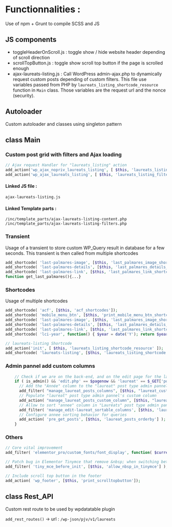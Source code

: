 # Functionnalities :

Use of npm + Grunt to compile SCSS and JS

## JS components

- toggleHeaderOnScroll.js : toggle show / hide website header depending of scroll direction
- scrollTopButton.js : toggle show scroll top button if the page is scrolled enough
- ajax-laureats-listing.js : Call WordPress admin-ajax.php to dynamically request custom posts depending of custom filters. This file use variables passed from PHP by `laureats_listing_shortcode_resource` function in `Main` class. Those variables are the request url and the nonce (security).

## Autoloader

Custom autoloader and classes using singleton pattern

## class Main

### Custom post grid with filters and Ajax loading

``` php
// Ajax request Handler for "laureats_listing" action
add_action('wp_ajax_nopriv_laureats_listing', [ $this, 'laureats_listing_filter_ajax' ]);
add_action('wp_ajax_laureats_listing', [ $this, 'laureats_listing_filter_ajax' ]);
```

#### Linked JS file :
`ajax-laureats-listing.js`

#### Linked Template parts :
`/inc/template_parts/ajax-laureats-listing-content.php`
`/inc/template_parts/ajax-laureats-listing-filters.php`

### Transient

Usage of a transient to store custom WP_Query result in database for a few seconds. This transient is then called from multiple shortcodes

``` php
add_shortcode( 'last-palmares-image', [$this, 'last_palmares_image_shortcode']);
add_shortcode( 'last-palmares-details', [$this, 'last_palmares_details_shortcode']);
add_shortcode( 'last-palmares-link', [$this, 'last_palmares_link_shortcode']);
function get_last_palmares(){...}
```

### Shortcodes

Usage of multiple shortcodes

``` php
add_shortcode( 'acf', [$this, 'acf_shortcodes']);
add_shortcode( 'mobile_menu_btn', [$this, 'print_mobile_menu_btn_shortcode']);
add_shortcode( 'last-palmares-image', [$this, 'last_palmares_image_shortcode']);
add_shortcode( 'last-palmares-details', [$this, 'last_palmares_details_shortcode']);
add_shortcode( 'last-palmares-link', [$this, 'last_palmares_link_shortcode']);
add_shortcode( 'lci-year', function() { $year = date('Y'); return $year; });

// laureats-listing Shortcode
add_action('init', [ $this, 'laureats_listing_shortcode_resource' ]);
add_shortcode( 'laureats-listing', [$this, 'laureats_listing_shortcode']);
```

### Admin pannel add custom columns

``` php
    // Check if we are on the back-end, and on the edit page for the laureat post-type
    if ( is_admin() && 'edit.php' == $pagenow && 'laureat' == $_GET['post_type'] ) {
      // Add the "Année" column to the "laureat" post type admin pannel
      add_filter( "manage_laureat_posts_columns", [$this, "laureat_custom_columns_list"] );
      // Populate "laureat" post type admin pannel's custom column
      add_action( "manage_laureat_posts_custom_column", [$this, "laureat_custom_columns_values"], 10, 2 );
      // Allow to sort "annee" column in "Lauréats" post type admin pannel
      add_filter( 'manage_edit-laureat_sortable_columns', [$this, 'laureat_sortable_columns']);
      // Configure annee sorting behavior for queries
      add_action( 'pre_get_posts', [$this, 'laureat_posts_orderby'] );
    }
```


### Others

``` php
// Core vital improvement
add_filter( 'elementor_pro/custom_fonts/font_display', function( $current_value, $font_family, $data ) { return 'swap'; }, 10, 3 );

// Patch bug in Elementor Tinymce that remove &nbsp; when switching between code and visual editor
add_filter( 'tiny_mce_before_init', [$this, 'allow_nbsp_in_tinymce'] );

// Include scroll top button in the footer
add_action( 'wp_footer', [$this, 'print_scrolltopbutton']);
```


## class Rest_API

Custom rest route to be used by wpdatatable plugin

`add_rest_routes()` ->
url : `/wp-json/pjv/v1/laureats`